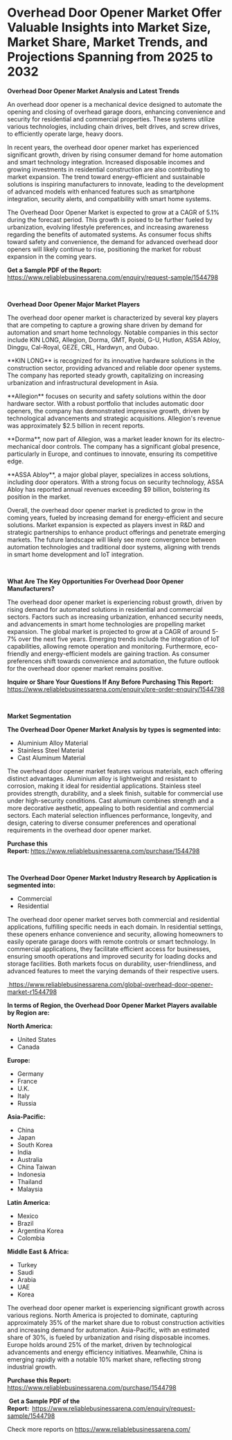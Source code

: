 <p><h1>Overhead Door Opener Market Offer Valuable Insights into Market Size, Market Share, Market Trends, and Projections Spanning from 2025 to 2032</h1></p><p><strong>Overhead Door Opener Market Analysis and Latest Trends</strong></p>
<p><p>An overhead door opener is a mechanical device designed to automate the opening and closing of overhead garage doors, enhancing convenience and security for residential and commercial properties. These systems utilize various technologies, including chain drives, belt drives, and screw drives, to efficiently operate large, heavy doors.</p><p>In recent years, the overhead door opener market has experienced significant growth, driven by rising consumer demand for home automation and smart technology integration. Increased disposable incomes and growing investments in residential construction are also contributing to market expansion. The trend toward energy-efficient and sustainable solutions is inspiring manufacturers to innovate, leading to the development of advanced models with enhanced features such as smartphone integration, security alerts, and compatibility with smart home systems.</p><p>The Overhead Door Opener Market is expected to grow at a CAGR of 5.1% during the forecast period. This growth is poised to be further fueled by urbanization, evolving lifestyle preferences, and increasing awareness regarding the benefits of automated systems. As consumer focus shifts toward safety and convenience, the demand for advanced overhead door openers will likely continue to rise, positioning the market for robust expansion in the coming years.</p></p>
<p><strong>Get a Sample PDF of the Report:&nbsp;</strong> <a href="https://www.reliablebusinessarena.com/enquiry/request-sample/1544798?utm_campaign=2194&utm_medium=2&utm_source=Github&utm_content=ia&utm_term=17022025&utm_id=overhead-door-opener">https://www.reliablebusinessarena.com/enquiry/request-sample/1544798</a></p>
<p>&nbsp;</p>
<p><strong>Overhead Door Opener Major Market Players</strong></p>
<p><p>The overhead door opener market is characterized by several key players that are competing to capture a growing share driven by demand for automation and smart home technology. Notable companies in this sector include KIN LONG, Allegion, Dorma, GMT, Ryobi, G-U, Hutlon, ASSA Abloy, Dinggu, Cal-Royal, GEZE, CRL, Hardwyn, and Oubao.</p><p>**KIN LONG** is recognized for its innovative hardware solutions in the construction sector, providing advanced and reliable door opener systems. The company has reported steady growth, capitalizing on increasing urbanization and infrastructural development in Asia.</p><p>**Allegion** focuses on security and safety solutions within the door hardware sector. With a robust portfolio that includes automatic door openers, the company has demonstrated impressive growth, driven by technological advancements and strategic acquisitions. Allegion's revenue was approximately $2.5 billion in recent reports.</p><p>**Dorma**, now part of Allegion, was a market leader known for its electro-mechanical door controls. The company has a significant global presence, particularly in Europe, and continues to innovate, ensuring its competitive edge.</p><p>**ASSA Abloy**, a major global player, specializes in access solutions, including door operators. With a strong focus on security technology, ASSA Abloy has reported annual revenues exceeding $9 billion, bolstering its position in the market.</p><p>Overall, the overhead door opener market is predicted to grow in the coming years, fueled by increasing demand for energy-efficient and secure solutions. Market expansion is expected as players invest in R&D and strategic partnerships to enhance product offerings and penetrate emerging markets. The future landscape will likely see more convergence between automation technologies and traditional door systems, aligning with trends in smart home development and IoT integration.</p></p>
<p>&nbsp;</p>
<p><strong>What Are The Key Opportunities For Overhead Door Opener Manufacturers?</strong></p>
<p><p>The overhead door opener market is experiencing robust growth, driven by rising demand for automated solutions in residential and commercial sectors. Factors such as increasing urbanization, enhanced security needs, and advancements in smart home technologies are propelling market expansion. The global market is projected to grow at a CAGR of around 5-7% over the next five years. Emerging trends include the integration of IoT capabilities, allowing remote operation and monitoring. Furthermore, eco-friendly and energy-efficient models are gaining traction. As consumer preferences shift towards convenience and automation, the future outlook for the overhead door opener market remains positive.</p></p>
<p><strong>Inquire or Share Your Questions If Any Before Purchasing This Report:</strong> <a href="https://www.reliablebusinessarena.com/enquiry/pre-order-enquiry/1544798?utm_campaign=2194&utm_medium=2&utm_source=Github&utm_content=ia&utm_term=17022025&utm_id=overhead-door-opener">https://www.reliablebusinessarena.com/enquiry/pre-order-enquiry/1544798</a></p>
<p>&nbsp;</p>
<p><strong>Market Segmentation</strong></p>
<p><strong>The Overhead Door Opener Market Analysis by types is segmented into:</strong></p>
<p><ul><li>Aluminium Alloy Material</li><li>Stainless Steel Material</li><li>Cast Aluminum Material</li></ul></p>
<p><p>The overhead door opener market features various materials, each offering distinct advantages. Aluminium alloy is lightweight and resistant to corrosion, making it ideal for residential applications. Stainless steel provides strength, durability, and a sleek finish, suitable for commercial use under high-security conditions. Cast aluminum combines strength and a more decorative aesthetic, appealing to both residential and commercial sectors. Each material selection influences performance, longevity, and design, catering to diverse consumer preferences and operational requirements in the overhead door opener market.</p></p>
<p><strong>Purchase this Report:&nbsp;</strong><a href="https://www.reliablebusinessarena.com/purchase/1544798?utm_campaign=2194&utm_medium=2&utm_source=Github&utm_content=ia&utm_term=17022025&utm_id=overhead-door-opener">https://www.reliablebusinessarena.com/purchase/1544798</a></p>
<p>&nbsp;</p>
<p><strong>The Overhead Door Opener Market Industry Research by Application is segmented into:</strong></p>
<p><ul><li>Commercial</li><li>Residential</li></ul></p>
<p><p>The overhead door opener market serves both commercial and residential applications, fulfilling specific needs in each domain. In residential settings, these openers enhance convenience and security, allowing homeowners to easily operate garage doors with remote controls or smart technology. In commercial applications, they facilitate efficient access for businesses, ensuring smooth operations and improved security for loading docks and storage facilities. Both markets focus on durability, user-friendliness, and advanced features to meet the varying demands of their respective users.</p></p>
<p><a href="https://www.reliablebusinessarena.com/global-overhead-door-opener-market-r1544798?utm_campaign=2194&utm_medium=2&utm_source=Github&utm_content=ia&utm_term=17022025&utm_id=overhead-door-opener">&nbsp;https://www.reliablebusinessarena.com/global-overhead-door-opener-market-r1544798</a></p>
<p><strong>In terms of Region, the Overhead Door Opener Market Players available by Region are:</strong></p>
<p>
    <p> <strong> North America: </strong>
        <ul>
            <li>United States</li>
            <li>Canada</li>
        </ul>
        </p> 
    <p> <strong> Europe: </strong>
        <ul>
            <li>Germany</li>
            <li>France</li>
            <li>U.K.</li>
            <li>Italy</li>
            <li>Russia</li>
        </ul>
        </p> 
    <p> <strong> Asia-Pacific: </strong>
        <ul>
            <li>China</li>
            <li>Japan</li>
            <li>South Korea</li>
            <li>India</li>
            <li>Australia</li>
            <li>China Taiwan</li>
            <li>Indonesia</li>
            <li>Thailand</li>
            <li>Malaysia</li>
        </ul>
        </p> 
    <p> <strong> Latin America: </strong>
        <ul>
            <li>Mexico</li>
            <li>Brazil</li>
            <li>Argentina Korea</li>
            <li>Colombia</li>
        </ul>
        </p> 
    <p> <strong> Middle East & Africa: </strong>
        <ul>
            <li>Turkey</li>
            <li>Saudi</li>
            <li>Arabia</li>
            <li>UAE</li>
            <li>Korea</li>
        </ul>
    </p>
    </p>
<p><p>The overhead door opener market is experiencing significant growth across various regions. North America is projected to dominate, capturing approximately 35% of the market share due to robust construction activities and increasing demand for automation. Asia-Pacific, with an estimated share of 30%, is fueled by urbanization and rising disposable incomes. Europe holds around 25% of the market, driven by technological advancements and energy efficiency initiatives. Meanwhile, China is emerging rapidly with a notable 10% market share, reflecting strong industrial growth.</p></p>
<p><strong>Purchase this Report: </strong><a href="https://www.reliablebusinessarena.com/purchase/1544798?utm_campaign=2194&utm_medium=2&utm_source=Github&utm_content=ia&utm_term=17022025&utm_id=overhead-door-opener">https://www.reliablebusinessarena.com/purchase/1544798</a></p>
<p>&nbsp;<strong>Get a Sample PDF of the Report:&nbsp;&nbsp;</strong><a href="https://www.reliablebusinessarena.com/enquiry/request-sample/1544798?utm_campaign=2194&utm_medium=2&utm_source=Github&utm_content=ia&utm_term=17022025&utm_id=overhead-door-opener">https://www.reliablebusinessarena.com/enquiry/request-sample/1544798</a></p>
<p><strong></strong></p>
<p>Check more reports on <a href="https://www.reliablebusinessarena.com/?utm_campaign=2194&utm_medium=2&utm_source=Github&utm_content=ia&utm_term=17022025&utm_id=overhead-door-opener">https://www.reliablebusinessarena.com/</a></p>